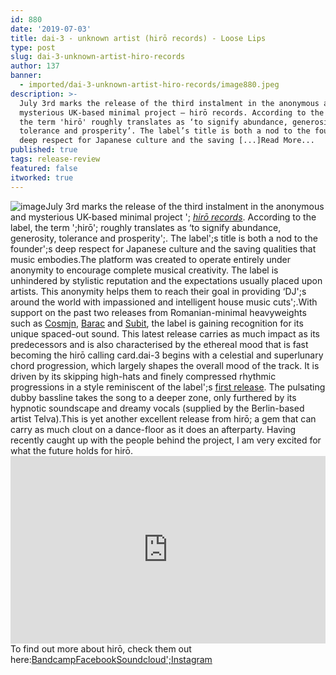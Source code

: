 ```yaml
---
id: 880
date: '2019-07-03'
title: dai-3 - unknown artist (hirō records) - Loose Lips
type: post
slug: dai-3-unknown-artist-hiro-records
author: 137
banner:
  - imported/dai-3-unknown-artist-hiro-records/image880.jpeg
description: >-
  July 3rd marks the release of the third instalment in the anonymous and
  mysterious UK-based minimal project – hirō records. According to the label,
  the term 'hirō' roughly translates as ‘to signify abundance, generosity,
  tolerance and prosperity’. The label’s title is both a nod to the founder’s
  deep respect for Japanese culture and the saving [...]Read More...
published: true
tags: release-review
featured: false
itworked: true
---
```

![image](../imported/dai-3-unknown-artist-hiro-records/image880.jpeg)July 3rd marks the release of the third instalment in the anonymous and mysterious UK-based minimal project '; [_hirō records_](https://soundcloud.com/hiro_records). According to the label, the term ';hirō'; roughly translates as ‘to signify abundance, generosity, tolerance and prosperity';. The label';s title is both a nod to the founder';s deep respect for Japanese culture and the saving qualities that music embodies.The platform was created to operate entirely under anonymity to encourage complete musical creativity. The label is unhindered by stylistic reputation and the expectations usually placed upon artists. This anonymity helps them to reach their goal in providing ‘DJ';s around the world with impassioned and intelligent house music cuts';.With support on the past two releases from Romanian-minimal heavyweights such as [Cosmjn](https://www.facebook.com/cosmjn2k/), [Barac](https://www.facebook.com/baracmusic/) and [Subit](https://www.facebook.com/RoSubit/), the label is gaining recognition for its unique spaced-out sound. This latest release carries as much impact as its predecessors and is also characterised by the ethereal mood that is fast becoming the hirō calling card.dai-3 begins with a celestial and superlunary chord progression, which largely shapes the overall mood of the track. It is driven by its skipping high-hats and finely compressed rhythmic progressions in a style reminiscent of the label';s [first release](https://hirorecords.bandcamp.com/track/1-l). The pulsating dubby bassline takes the song to a deeper zone, only furthered by its hypnotic soundscape and dreamy vocals (supplied by the Berlin-based artist Telva).This is yet another excellent release from hirō; a gem that can carry as much clout on a dance-floor as it does an afterparty. Having recently caught up with the people behind the project, I am very excited for what the future holds for hirō.<iframe width='100%' height='300' scrolling='no' frameborder='no' allow='autoplay' src='https://w.soundcloud.com/player/?url=https%3A//api.soundcloud.com/tracks/645606708&color=%23ff5500&auto_play=false&hide_related=false&show_comments=true&show_user=true&show_reposts=false&show_teaser=true&visual=true'></iframe>To find out more about hirō, check them out here:[Bandcamp](https://hirorecords.bandcamp.com/music)[Facebook](https://www.facebook.com/wearehiro/)[Soundcloud](http://https//soundcloud.com/hiro_records)[';](http://https//soundcloud.com/hiro_records)[Instagram](https://www.instagram.com/hiro_records/)
